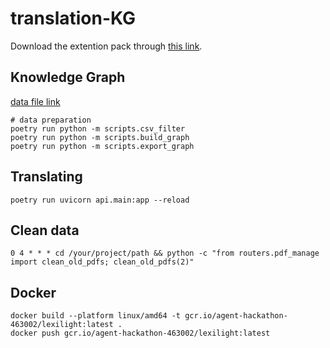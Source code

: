 # translation-KG

Download the extention pack through [this link](https://drive.google.com/file/d/1BnjQUdvXLQYBcoiD7zqaw0j3mmoATEpM/view?usp=sharing).

## Knowledge Graph

[data file link](https://u.pcloud.link/publink/show?code=kZu6Ph5ZcKL2TVPtKgupG9cUmR5y98UD7Tik)

```
# data preparation
poetry run python -m scripts.csv_filter
poetry run python -m scripts.build_graph
poetry run python -m scripts.export_graph
```

## Translating

```
poetry run uvicorn api.main:app --reload
```

## Clean data

```
0 4 * * * cd /your/project/path && python -c "from routers.pdf_manage import clean_old_pdfs; clean_old_pdfs(2)"
```

## Docker

```
docker build --platform linux/amd64 -t gcr.io/agent-hackathon-463002/lexilight:latest .
docker push gcr.io/agent-hackathon-463002/lexilight:latest
```

